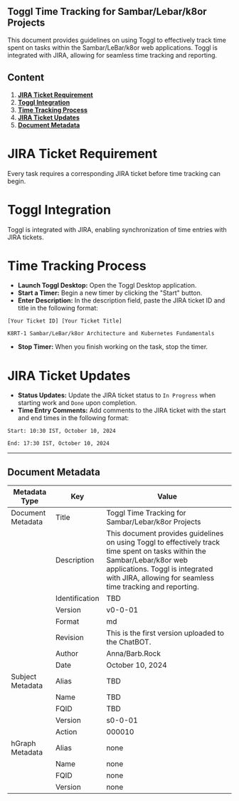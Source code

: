 ## Toggl Time Tracking for Sambar/Lebar/k8or Projects

This document provides guidelines on using Toggl to effectively track time spent on tasks within the Sambar/LeBar/k8or web applications. Toggl is integrated with JIRA, allowing for seamless time tracking and reporting.

## Content

1. **[JIRA Ticket Requirement](#JIRA-Ticket-Requirement)**
2. **[Toggl Integration](#Toggl-Integration)**
3. **[Time Tracking Process](#Time-Tracking-Process)**
4. **[JIRA Ticket Updates](#JIRA-Ticket-Updates)**
5. **[Document Metadata](#Document-Metadata)**

<h1 id="JIRA-Ticket-Requirement">JIRA Ticket Requirement</h1>

Every task requires a corresponding JIRA ticket before time tracking can begin.

<h1 id="Toggl-Integration">Toggl Integration</h1>

Toggl is integrated with JIRA, enabling synchronization of time entries with JIRA tickets.

<h1 id="Time-Tracking-Process">Time Tracking Process</h1>

* **Launch Toggl Desktop:** Open the Toggl Desktop application.
* **Start a Timer:** Begin a new timer by clicking the "Start" button.
* **Enter Description:** In the description field, paste the JIRA ticket ID and title in the following format:
```
[Your Ticket ID] [Your Ticket Title]
```
```
K8RT-1 Sambar/LeBar/k8or Architecture and Kubernetes Fundamentals
```
* **Stop Timer:** When you finish working on the task, stop the timer.

<h1 id="JIRA-Ticket-Updates">JIRA Ticket Updates</h1>

* **Status Updates:** Update the JIRA ticket status to `In Progress` when starting work and `Done` upon completion.
* **Time Entry Comments:** Add comments to the JIRA ticket with the start and end times in the following format:
```
Start: 10:30 IST, October 10, 2024
```
```
End: 17:30 IST, October 10, 2024
```

---

<h2 id="Document-Metadata">Document Metadata</h2>

| Metadata Type | Key | Value |
|---|---|---|
| Document Metadata | Title | Toggl Time Tracking for Sambar/Lebar/k8or Projects |
| | Description | This document provides guidelines on using Toggl to effectively track time spent on tasks within the Sambar/Lebar/k8or web applications. Toggl is integrated with JIRA, allowing for seamless time tracking and reporting. |
| | Identification | TBD | |
| | Version | v0-0-01 | |
| | Format | md | |
| | Revision | This is the first version uploaded to the ChatBOT. |
| | Author | Anna/Barb.Rock |
| | Date | October 10, 2024 |
| Subject Metadata | Alias | TBD |
| |  Name | TBD |
| |  FQID | TBD |
| |  Version | s0-0-01 |
| |  Action | 000010 |
| hGraph Metadata | Alias | none |
| |  Name | none |
| |  FQID | none |
| |  Version | none |